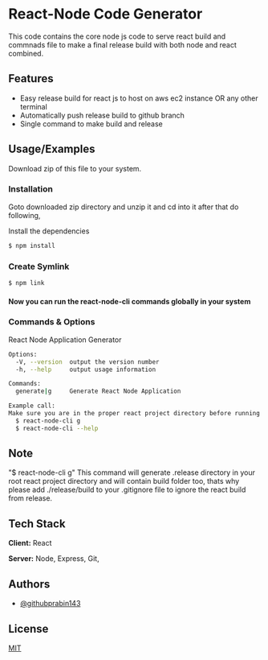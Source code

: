 
# React-Node Code Generator

This code contains the core node js code to serve react build and commnads file to make a final release build with both node and react combined.


## Features

- Easy release build for react js to host on aws ec2 instance OR any other terminal
- Automatically push release build to github branch
- Single command to make build and release

  
## Usage/Examples
Download zip of this file to your system.

### Installation

Goto downloaded zip directory and unzip it and cd into it after that do following,

Install the dependencies

```sh
$ npm install
```

### Create Symlink

```sh
$ npm link
```
#### Now you can run the react-node-cli commands globally in your system

### Commands & Options

React Node Application Generator
```sh
Options:
  -V, --version  output the version number
  -h, --help     output usage information

Commands:
  generate|g     Generate React Node Application

Example call:
Make sure you are in the proper react project directory before running below command.
  $ react-node-cli g
  $ react-node-cli --help
```
## Note
  "$ react-node-cli g" This command will generate .release
  directory in your root react project directory and 
  will contain build folder too, thats why please 
  add ./release/build to your .gitignore file 
  to ignore the react build from release.

  
## Tech Stack

**Client:** React

**Server:** Node, Express, Git,
## Authors

- [@githubprabin143](https://github.com/githubprabin143/react-node-cli)

  
## License

[MIT](https://choosealicense.com/licenses/mit/)

  